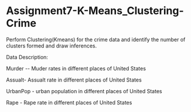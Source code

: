 # Assignment7-K-Means_Clustering-Crime

Perform Clustering(Kmeans) for the crime data and identify the number of clusters formed and draw inferences.  

Data Description: 

Murder -- Muder rates in different places of United States 

Assualt- Assualt rate in different places of United States 

UrbanPop - urban population in different places of United States 

Rape - Rape rate in different places of United States
